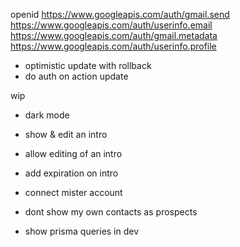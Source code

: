 openid
https://www.googleapis.com/auth/gmail.send 
https://www.googleapis.com/auth/userinfo.email 
https://www.googleapis.com/auth/gmail.metadata 
https://www.googleapis.com/auth/userinfo.profile

- optimistic update with rollback
- do auth on action update

wip
- dark mode
- show & edit an intro

- allow editing of an intro
- add expiration on intro
- connect mister account
- dont show my own contacts as prospects
- show prisma queries in dev